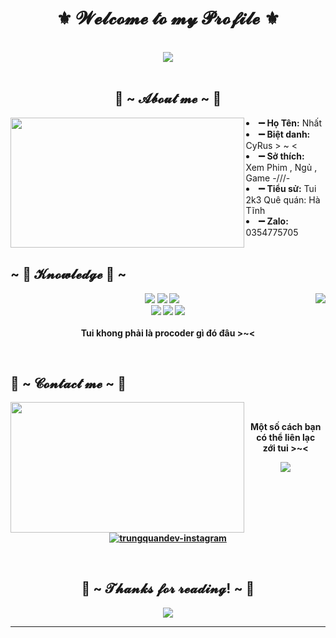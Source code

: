  <body>
<h1 align="center">⚜️  𝓦𝓮𝓵𝓬𝓸𝓶𝓮 𝓽𝓸 𝓶𝔂 𝓟𝓻𝓸𝓯𝓲𝓵𝓮  ⚜️</h1>
<br>
<div align="center">
<img src="https://imgur.com/DhKIIJF.gif">
</div>
<br>
<div>
<h2 align="center"> 🤗 ~ 𝓐𝓫𝓸𝓾𝓽 𝓶𝓮 ~ 🤗 </h2>
<img src="https://imgur.com/A2AZiks.gif" align="left" width="373.5px" height="208.5px">
<li>
<b>➖ Họ Tên:</b> Nhất</li>
<li>
<b>➖ Biệt danh:</b> CyRus > ~ <
</li>
<li>
<b>➖ Sở thích:</b> Xem Phim , Ngủ , Game   -///-
</li>
<li>
<b>➖ Tiểu sử:</b> Tui 2k3 Quê quán: Hà Tĩnh
</li>
<li>
<b>➖ Zalo:</b> 0354775705
</li>
<br>
<p><b>     
</div>
<div>
<h2 align="left">            ~ 📇 𝓚𝓷𝓸𝔀𝓵𝓮𝓭𝓰𝓮 📇 ~</h2>
<p>
<img src="https://imgur.com/kSGRLjG.gif" align="right">
</div>
<div>
<p align="center"><img src="https://img.shields.io/badge/adobe%20photoshop%20-%2331A8FF.svg?&style=for-the-badge&logo=adobe%20photoshop&logoColor=white"/> <img src="https://img.shields.io/badge/html5%20-%23E34F26.svg?&style=for-the-badge&logo=html5&logoColor=white"/> <img src="https://img.shields.io/badge/css3%20-%231572B6.svg?&style=for-the-badge&logo=css3&logoColor=white"/><br>
 <img src="https://img.shields.io/badge/node.js%20-%2343853D.svg?&style=for-the-badge&logo=node.js&logoColor=white"/> <img src="https://img.shields.io/badge/javascript%20-%23323330.svg?&style=for-the-badge&logo=javascript&logoColor=%23F7DF1E"/> <img src="https://img.shields.io/badge/git%20-%23F05033.svg?&style=for-the-badge&logo=git&logoColor=white"/> <br><br>
Tui khong phải là procoder gì đó đâu  >~<
</p>
<br>
<h2>           📝 ~ 𝓒𝓸𝓷𝓽𝓪𝓬𝓽 𝓶𝓮 ~ 📝</h2>
<img src="https://imgur.com/HQdjJg5.gif" align="left" width="373.5px" height="208.5px">
<br>
<p align="center">Một số cách bạn có thể liên lạc <br>
zới tui >~< </p>
<p align="center"><a href="https://www.facebook.com/vnhat03/" target="_blank"><img src="https://img.icons8.com/bubbles/100/000000/facebook-new.png"/></a> <a href="https://www.facebook.com/vnhat03/" target="_blank"><img src="https://img.icons8.com/bubbles/100/000000/instagram.png" alt="trungquandev-instagram"/></a></p>
</div>
<br>
<div>
<h2 align="center">💖 ~ 𝓣𝓱𝓪𝓷𝓴𝓼 𝓯𝓸𝓻 𝓻𝓮𝓪𝓭𝓲𝓷𝓰! ~ 💖</h2>
<div align="center">
<img src="https://i.imgur.com/T5uossV.gif">
</div>
<hr>
</div>
</div>
</body>
